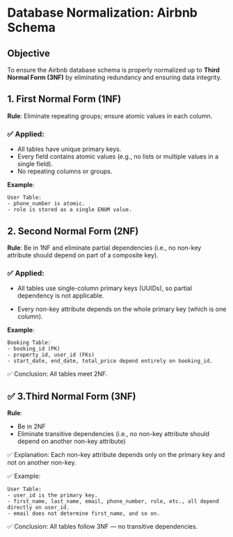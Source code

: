 # Database Normalization: Airbnb Schema

## Objective
To ensure the Airbnb database schema is properly normalized up to **Third Normal Form (3NF)** by eliminating redundancy and ensuring data integrity.


## 1. First Normal Form (1NF)

**Rule**: Eliminate repeating groups; ensure atomic values in each column.

### ✅ Applied:
- All tables have unique primary keys.
- Every field contains atomic values (e.g., no lists or multiple values in a single field).
- No repeating columns or groups.

**Example**:
```text
User Table:
- phone_number is atomic.
- role is stored as a single ENUM value.
```
## 2. Second Normal Form (2NF)
**Rule**: Be in 1NF and eliminate partial dependencies (i.e., no non-key attribute should depend on part of a composite key).

### ✅ Applied:
- All tables use single-column primary keys (UUIDs), so partial dependency is not applicable.

- Every non-key attribute depends on the whole primary key (which is one column).

**Example**:
```text
Booking Table:
- booking_id (PK)
- property_id, user_id (FKs)
- start_date, end_date, total_price depend entirely on booking_id.
```
✅ Conclusion: All tables meet 2NF.
## ✅ 3.Third Normal Form (3NF)
**Rule**:
- Be in 2NF
- Eliminate transitive dependencies
(i.e., no non-key attribute should depend on another non-key attribute)

✅ Explanation:
Each non-key attribute depends only on the primary key and not on another non-key.

✅ Example:
```text
User Table:
- user_id is the primary key.
- first_name, last_name, email, phone_number, role, etc., all depend directly on user_id.
- email does not determine first_name, and so on.
```
✅ Conclusion: All tables follow 3NF — no transitive dependencies.

